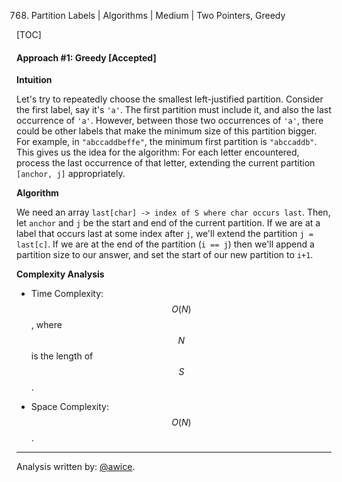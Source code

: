 768. Partition Labels | Algorithms | Medium | Two Pointers, Greedy

[TOC]

#### Approach #1: Greedy [Accepted]

**Intuition**

Let's try to repeatedly choose the smallest left-justified partition.
Consider the first label, say it's `'a'`.  The first partition must include it, and also the last occurrence of `'a'`.
However, between those two occurrences of `'a'`, there could be other labels that make the minimum size of this partition bigger.  For example, in `"abccaddbeffe"`, the minimum first partition is `"abccaddb"`. 
This gives us the idea for the algorithm:  For each letter encountered, process the last occurrence of that letter, extending the current partition `[anchor, j]` appropriately.

**Algorithm**

We need an array `last[char] -> index of S where char occurs last`.
Then, let `anchor` and `j` be the start and end of the current partition.
If we are at a label that occurs last at some index after `j`, we'll extend the partition `j = last[c]`.  If we are at the end of the partition (`i == j`) then we'll append a partition size to our answer, and set the start of our new partition to `i+1`.



**Complexity Analysis**

* Time Complexity: $$O(N)$$, where $$N$$ is the length of $$S$$.

* Space Complexity: $$O(N)$$.

---
Analysis written by: [@awice](https://leetcode.com/awice).
